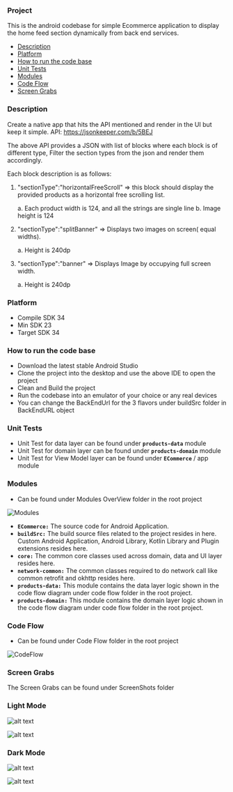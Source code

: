 ### Project

This is the android codebase for simple Ecommerce application to display the home feed section dynamically from back end services.

- [Description](#description)
- [Platform](#platform)
- [How to run the code base](#how-to-run-the-code-base)
- [Unit Tests](#unit-tests)
- [Modules](#modules)
- [Code Flow](#code-flow)
- [Screen Grabs](#screen-grabs)


### Description

Create a native app that hits the API mentioned and render in the UI but keep it simple.
API: https://jsonkeeper.com/b/5BEJ

The above API provides a JSON with list of blocks where each block is of different type, Filter
the section types from the json and render them accordingly.

Each block description is as follows:

1. "sectionType":"horizontalFreeScroll" => this block should display the
   provided products as a horizontal free scrolling list.
   
   a. Each product width is 124, and all the strings are single line
   b. Image height is 124
3. "sectionType":"splitBanner" => Displays two images on screen( equal
   widths).
   
   a. Height is 240dp
5. "sectionType":"banner" => Displays Image by occupying full screen
   width.
   
   a. Height is 240dp


### Platform

- Compile SDK 34
- Min SDK 23
- Target SDK 34

### How to run the code base

- Download the latest stable Android Studio
- Clone the project into the desktop and use the above IDE to open the project
- Clean and Build the project
- Run the codebase into an emulator of your choice or any real devices
- You can change the BackEndUrl for the 3 flavors under buildSrc folder in BackEndURL object

### Unit Tests

- Unit Test for data layer can be found under **`products-data`** module
- Unit Test for domain layer can be found under **`products-domain`** module
- Unit Test for View Model layer can be found under **`ECommerce`** / app module

### Modules

- Can be found under Modules OverView folder in the root project

![Modules](https://github.com/GeorgePeterPandian/ECommerce/blob/main/Modules%20Overview/ModulesOverview.png)

- **`ECommerce:`** The source code for Android Application.
- **`buildSrc:`** The build source files related to the project resides in here. Custom Android
  Application, Android Library, Kotlin Library and Plugin extensions resides here.
- **`core:`** The common core classes used across domain, data and UI layer resides here.
- **`network-common:`** The common classes required to do network call like common retrofit and
  okhttp resides here.
- **`products-data:`** This module contains the data layer logic shown in the code flow diagram under
  code flow folder in the root project.
- **`products-domain:`** This module contains the domain layer logic shown in the code flow diagram
  under code flow folder in the root project.


### Code Flow

- Can be found under Code Flow folder in the root project

![CodeFlow](https://github.com/GeorgePeterPandian/ECommerce/blob/main/CodeFlow/Ecommerce.png)


### Screen Grabs

The Screen Grabs can be found under ScreenShots folder

###  Light Mode

![alt text](https://github.com/GeorgePeterPandian/ECommerce/blob/main/Screenshots/LightMode/Screenshot_20240918-081622.png)


![alt text](https://github.com/GeorgePeterPandian/ECommerce/blob/main/Screenshots/LightMode/Screenshot_20240918-081627.png)



### Dark Mode

![alt text](https://github.com/GeorgePeterPandian/ECommerce/blob/main/Screenshots/DarkMode/Screenshot_20240918-081553.png)

![alt text](https://github.com/GeorgePeterPandian/ECommerce/blob/main/Screenshots/DarkMode/Screenshot_20240918-081601.png)
